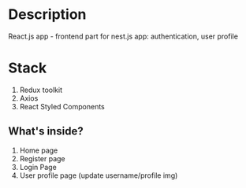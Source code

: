 # Description

React.js app - frontend part for nest.js app: authentication, user profile

# Stack

1. Redux toolkit
2. Axios
3. React Styled Components

## What's inside?

1. Home page
2. Register page
3. Login Page
4. User profile page (update username/profile img)
